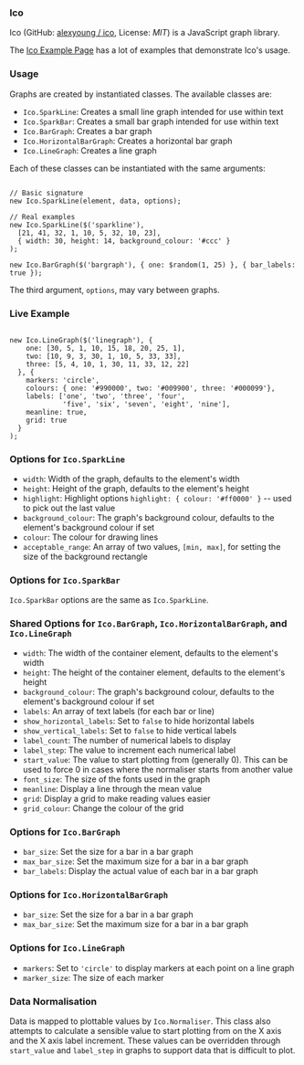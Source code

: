 ### Ico

Ico (GitHub: [alexyoung / ico](https://github.com/alexyoung/ico), License: _MIT_) is a JavaScript graph library.

The [Ico Example Page](http://alexyoung.github.com/ico/examples.html) has a lot of examples that demonstrate Ico's usage.

### Usage

Graphs are created by instantiated classes.  The available classes are:

* `Ico.SparkLine`: Creates a small line graph intended for use within text
* `Ico.SparkBar`: Creates a small bar graph intended for use within text
* `Ico.BarGraph`: Creates a bar graph
* `Ico.HorizontalBarGraph`: Creates a horizontal bar graph
* `Ico.LineGraph`: Creates a line graph

Each of these classes can be instantiated with the same arguments:

<pre class="prettyprint lang-js"><code>
// Basic signature
new Ico.SparkLine(element, data, options);

// Real examples
new Ico.SparkLine($('sparkline'),
  [21, 41, 32, 1, 10, 5, 32, 10, 23],
  { width: 30, height: 14, background_colour: '#ccc' }
);

new Ico.BarGraph($('bargraph'), { one: $random(1, 25) }, { bar_labels: true });
</code></pre>

The third argument, `options`, may vary between graphs.

### Live Example

<pre class="prettyprint lang-js"><code>
new Ico.LineGraph($('linegraph'), {
    one: [30, 5, 1, 10, 15, 18, 20, 25, 1],
    two: [10, 9, 3, 30, 1, 10, 5, 33, 33],
    three: [5, 4, 10, 1, 30, 11, 33, 12, 22]
  }, {
    markers: 'circle',
    colours: { one: '#990000', two: '#009900', three: '#000099'},
    labels: ['one', 'two', 'three', 'four',
             'five', 'six', 'seven', 'eight', 'nine'],
    meanline: true,
    grid: true
  }
);
</code></pre>

<script type="text/javascript" src="raphael.js"></script>
<script type="text/javascript" src="ico-min.js"></script>
<div id="linegraph"></div>
<script type="text/javascript">
new Ico.LineGraph(document.getElementById('linegraph'), {
  one: [30, 5, 1, 10, 15, 18, 20, 25, 1],
  two: [10, 9, 3, 30, 1, 10, 5, 33, 33],
  three: [5, 4, 10, 1, 30, 11, 33, 12, 22]
}, {
  markers: 'circle',
  colours: { one: '#990000', two: '#009900', three: '#000099'},
  labels: ['one', 'two', 'three', 'four',
           'five', 'six', 'seven', 'eight', 'nine'],
  meanline: true,
  grid: true
}
);
</script>

### Options for `Ico.SparkLine`

* `width`: Width of the graph, defaults to the element's width
* `height`: Height of the graph, defaults to the element's height
* `highlight`: Highlight options `highlight: { colour: '#ff0000' }` -- used to pick out the last value
* `background_colour`: The graph's background colour, defaults to the element's background colour if set
* `colour`: The colour for drawing lines
* `acceptable_range`: An array of two values, `[min, max]`, for setting the size of the background rectangle

### Options for `Ico.SparkBar`

`Ico.SparkBar` options are the same as `Ico.SparkLine`.

### Shared Options for `Ico.BarGraph`, `Ico.HorizontalBarGraph`, and `Ico.LineGraph` 

* `width`: The width of the container element, defaults to the element's width
* `height`: The height of the container element, defaults to the element's height
* `background_colour`: The graph's background colour, defaults to the element's background colour if set
* `labels`: An array of text labels (for each bar or line)
* `show_horizontal_labels`: Set to `false` to hide horizontal labels
* `show_vertical_labels`: Set to `false` to hide vertical labels
* `label_count`: The number of numerical labels to display
* `label_step`: The value to increment each numerical label
* `start_value`: The value to start plotting from (generally 0).  This can be used to force 0 in cases where the normaliser starts from another value
* `font_size`: The size of the fonts used in the graph
* `meanline`: Display a line through the mean value
* `grid`: Display a grid to make reading values easier
* `grid_colour`: Change the colour of the grid

### Options for `Ico.BarGraph`

* `bar_size`: Set the size for a bar in a bar graph
* `max_bar_size`: Set the maximum size for a bar in a bar graph
* `bar_labels`: Display the actual value of each bar in a bar graph

### Options for `Ico.HorizontalBarGraph`

* `bar_size`: Set the size for a bar in a bar graph
* `max_bar_size`: Set the maximum size for a bar in a bar graph

### Options for `Ico.LineGraph`

* `markers`: Set to `'circle'` to display markers at each point on a line graph
* `marker_size`: The size of each marker

### Data Normalisation

Data is mapped to plottable values by `Ico.Normaliser`.  This class also attempts to calculate a sensible value to start plotting from on the X axis and the X axis label increment.  These values can be overridden through `start_value` and `label_step` in graphs to support data that is difficult to plot.

